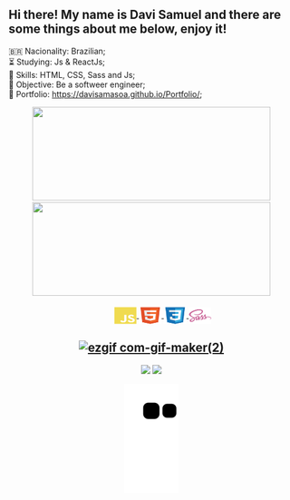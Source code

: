 

## Hi there! My name is Davi Samuel and there are some things about me below, enjoy it! 

🇧🇷 Nacionality: Brazilian; <br>
⏳ Studying: Js & ReactJs; <br>
💼 Skills: HTML, CSS, Sass and Js; <br>
🎯 Objective: Be a softweer engineer; <br>
📂 Portfolio: https://davisamasoa.github.io/Portfolio/; <br>

<div align="center">
  <a href="https://github.com/Davisamasoa">
  <img height="165em" width="420px" src="https://github-readme-stats.vercel.app/api?username=Davisamasoa&show_icons=true&theme=dark&include_all_commits=true&count_private=true"/>
  <img height="165em" width="420px" src="https://github-readme-stats.vercel.app/api/top-langs/?username=Davisamasoa&layout=compact&langs_count=7&theme=dark"/>
<div style="display: inline_block"><br>
  <img align="center" alt="Davi-Js" height="30" style="margin-left: 40px;"  width="40" src="https://raw.githubusercontent.com/devicons/devicon/master/icons/javascript/javascript-plain.svg">
  <img align="center" alt="Davi-HTML" height="30" width="40" src="https://raw.githubusercontent.com/devicons/devicon/master/icons/html5/html5-original.svg">
  <img align="center" alt="Rafa-CSS" height="30" width="40" src="https://raw.githubusercontent.com/devicons/devicon/master/icons/css3/css3-original.svg">
  <img align="center" alt="Rafa-CSS" height="30" width="40" src="https://github.com/devicons/devicon/blob/master/icons/sass/sass-original.svg">
  
  ## ![ezgif com-gif-maker(2)](https://user-images.githubusercontent.com/107278331/179294718-7bcc398b-843c-4d82-8c60-9cb1e0b47572.gif)

<div> 
  <a href = "mailto:davisamasoa@gmail.com"><img src="https://img.shields.io/badge/-Gmail-%23333?style=for-the-badge&logo=gmail&logoColor=white" target="_blank"></a>
  <a href="https://www.linkedin.com/in/davisamasoa/" target="_blank"><img src="https://img.shields.io/badge/-LinkedIn-%230077B5?style=for-the-badge&logo=linkedin&logoColor=white" target="_blank"></a> 
 
  ![Snake animation](https://github.com/rafaballerini/rafaballerini/blob/output/github-contribution-grid-snake.svg)
 
</div>
